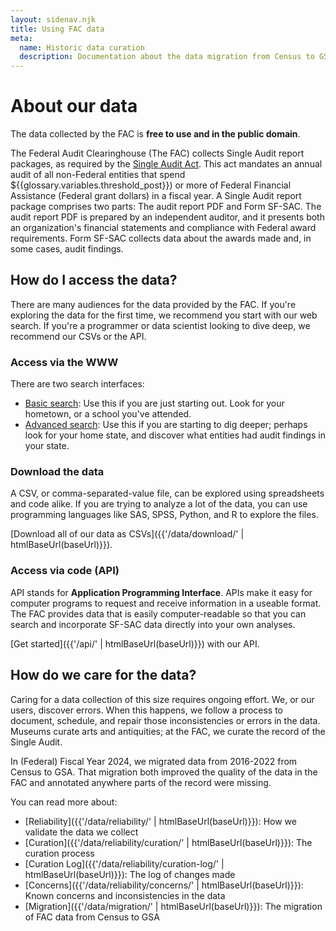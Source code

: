 ```yaml
---
layout: sidenav.njk
title: Using FAC data
meta:
  name: Historic data curation
  description: Documentation about the data migration from Census to GSA.
---
```


# About our data

The data collected by the FAC is **free to use and in the public domain**.

The Federal Audit Clearinghouse (The FAC) collects Single Audit report packages, as required by the [Single Audit Act](https://www.congress.gov/bill/98th-congress/senate-bill/1510). This act mandates an annual audit of all non-Federal entities that spend ${{glossary.variables.threshold_post}}) or more of Federal Financial Assistance (Federal grant dollars) in a fiscal year. A Single Audit report package comprises two parts: The audit report PDF and Form SF-SAC. The audit report PDF is prepared by an independent auditor, and it presents both an organization's financial statements and compliance with Federal award requirements. Form SF-SAC collects data about the awards made and, in some cases, audit findings.

## How do I access the data?

There are many audiences for the data provided by the FAC. If you're exploring the data for the first time, we recommend you start with our web search. If you're a programmer or data scientist looking to dive deep, we recommend our CSVs or the API.

### Access via the WWW

There are two search interfaces:

* [Basic search]({{glossary.sites.basic_search.url}}): Use this if you are just starting out. Look for your hometown, or a school you've attended.
* [Advanced search]({{glossary.sites.advanced_search.url}}): Use this if you are starting to dig deeper; perhaps look for your home state, and discover what entities had audit findings in your state. 

### Download the data

A CSV, or comma-separated-value file, can be explored using spreadsheets and code alike. If you are trying to analyze a lot of the data, you can use programming languages like SAS, SPSS, Python, and R to explore the files.

[Download all of our data as CSVs]({{'/data/download/' | htmlBaseUrl(baseUrl)}}). 

### Access via code (API)

API stands for **Application Programming Interface**. APIs make it easy for computer programs to request and receive information in a useable format. The FAC provides data that is easily computer-readable so that you can search and incorporate SF-SAC data directly into your own analyses.

[Get started]({{'/api/' | htmlBaseUrl(baseUrl)}}) with our API.
   
## How do we care for the data?

Caring for a data collection of this size requires ongoing effort. We, or our users, discover errors. When this happens, we follow a process to document, schedule, and repair those inconsistencies or errors in the data. Museums curate arts and antiquities; at the FAC, we curate the record of the Single Audit.

In (Federal) Fiscal Year 2024, we migrated data from 2016-2022 from Census to GSA. That migration both improved the quality of the data in the FAC and annotated anywhere parts of the record were missing.

You can read more about:

* [Reliability]({{'/data/reliability/' | htmlBaseUrl(baseUrl)}}): How we validate the data we collect
* [Curation]({{'/data/reliability/curation/' | htmlBaseUrl(baseUrl)}}): The curation process
* [Curation Log]({{'/data/reliability/curation-log/' | htmlBaseUrl(baseUrl)}}): The log of changes made
* [Concerns]({{'/data/reliability/concerns/' | htmlBaseUrl(baseUrl)}}): Known concerns and inconsistencies in the data
* [Migration]({{'/data/migration/' | htmlBaseUrl(baseUrl)}}): The migration of FAC data from Census to GSA

